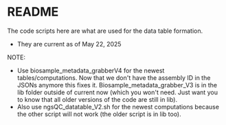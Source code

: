 # README
The code scripts here are what are used for the data table formation.
- They are current as of May 22, 2025

NOTE: 
- Use biosample_metadata_grabberV4 for the newest tables/computations. Now that we don't have the assembly ID in the JSONs anymore this fixes it.
Biosample_metadata_grabber_V3 is in the lib folder outside of current now (which you won't need. Just want you to know that all older versions of the code are still in lib). 
- Also use ngsQC_datatable_V2.sh for the newest computations because the other script will not work (the older script is in lib too).
